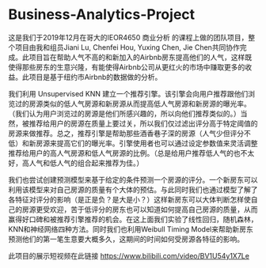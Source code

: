 # Business-Analytics-Project
这是我们于2019年12月在哥大的IEOR4650 商业分析 的课程上做的团队项目，整个项目由我和组员Jiani Lu, Chenfei Hou, Yuxing Chen, Jie Chen共同协作完成。此项目旨在帮助人气不高的和新加入的Airbnb房东提高他们的人气，这样既使得那些房东的生意兴隆，有能使得Airbnb公司从更红火的市场中赚取更多的收益。此项目是基于纽约市Airbnb的数据做的分析。

我们利用 Unsupervised KNN 建立一个推荐引擎。该引擎会向用户推荐跟他们浏览过的房源类似的低人气房源和新房源从而提高低人气房源和新房源的曝光率。（我们认为用户浏览过的房源是他们所感兴趣的，所以向他们推荐类似的。）当然，被推荐给用户的房源在质量上要过关，所以我们仅过滤出评分高于特定阈值的房源来做推荐。总之，推荐引擎是帮助那些酒香巷子深的房源（人气少但评分不低）和新房源来提高它们的曝光率。引擎使用者也可以通过设定参数值来灵活调整推荐给用户的高人气房源和低人气房源的比例。（总是给用户推荐低人气的也不太好，高人气和低人气的组合起来推荐为佳。）

我们也尝试创建预测模型来基于给定的条件预测一个房源的评分。一个新房东可以利用该模型来对自己房源的质量有个大体的预估。与此同时我们也通过模型了解了各特征对评分的影响（是正是负？是大是小？）这样新房东可以大体判断怎样使自己的房源更受欢迎，苦于低评分的房东也可以知道如何提高自己房源的质量，从而赢得好口碑和被推荐引擎推荐的机会。在这上面我们实验了线性回归，随机森林，KNN和神经网络四种方法。同时我们也利用Weibull Timing Model来帮助新房东预测他们的第一笔生意要大概多久，这期间的时间如何受房源各特征的影响。

此项目的展示短视频在此链接 https://www.bilibili.com/video/BV1U54y1X7Le
